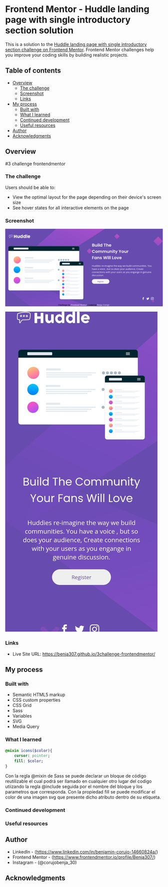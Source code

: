 # Frontend Mentor - Huddle landing page with single introductory section solution

This is a solution to the [Huddle landing page with single introductory section challenge on Frontend Mentor](https://www.frontendmentor.io/challenges/huddle-landing-page-with-a-single-introductory-section-B_2Wvxgi0). Frontend Mentor challenges help you improve your coding skills by building realistic projects. 

## Table of contents

- [Overview](#overview)
  - [The challenge](#the-challenge)
  - [Screenshot](#screenshot)
  - [Links](#links)
- [My process](#my-process)
  - [Built with](#built-with)
  - [What I learned](#what-i-learned)
  - [Continued development](#continued-development)
  - [Useful resources](#useful-resources)
- [Author](#author)
- [Acknowledgments](#acknowledgments)

## Overview

#3 challenge frontendmentor

### The challenge

Users should be able to:

- View the optimal layout for the page depending on their device's screen size
- See hover states for all interactive elements on the page

### Screenshot

![](./images/Screenshot_2023-09-20%20Frontend%20Mentor%20Huddle%20landing%20page%20with%20single%20introductory%20section.png)

![](./images/screenshoot-phone.jpeg)
### Links

- Live Site URL: https://benja307.github.io/3challenge-frontendmentor/

## My process

### Built with

- Semantic HTML5 markup
- CSS custom properties
- CSS Grid
- Sass
- Variables
- SVG
- Media Query

### What I learned

```Sass
@mixin icons($color){
    cursor: pointer;
    fill: $color;
}
```

Con la regla @mixin de Sass se puede declarar un bloque de código reutilizable el cual podrá ser llamado en cualquier otro lugar del codigo utiizando la regla @include seguida por el nombre del bloque y los parametros que corresponda.
Con la propiedad fill se puede modificar el color de una imagen svg que presente dicho atributo dentro de su etiqueta. 


### Continued development

### Useful resources

## Author

- LinkedIn - (https://www.linkedin.com/in/benjamin-corujo-14660824a/)
- Frontend Mentor - (https://www.frontendmentor.io/profile/Benja307/)
- Instagram - (@corujobenja_30)

## Acknowledgments
